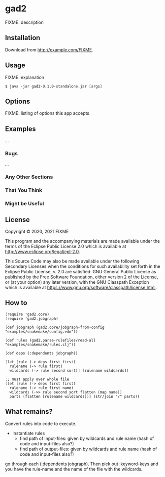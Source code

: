 # gad2

FIXME: description

## Installation

Download from http://example.com/FIXME.

## Usage

FIXME: explanation

    $ java -jar gad2-0.1.0-standalone.jar [args]

## Options

FIXME: listing of options this app accepts.

## Examples

...

### Bugs

...

### Any Other Sections
### That You Think
### Might be Useful

## License

Copyright © 2020, 2021 FIXME

This program and the accompanying materials are made available under the
terms of the Eclipse Public License 2.0 which is available at
http://www.eclipse.org/legal/epl-2.0.

This Source Code may also be made available under the following Secondary
Licenses when the conditions for such availability set forth in the Eclipse
Public License, v. 2.0 are satisfied: GNU General Public License as published by
the Free Software Foundation, either version 2 of the License, or (at your
option) any later version, with the GNU Classpath Exception which is available
at https://www.gnu.org/software/classpath/license.html.

## How to

```
(require 'gad2.core)
(require 'gad2.jobgraph)

(def jobgraph (gad2.core/jobgraph-from-config "examples/snakemake/config.edn"))

(def rules (gad2.parse-rulefiles/read-all "examples/snakemake/rules.clj"))

(def deps (:dependents jobgraph))

(let [rule (-> deps first first)
  rulename (-> rule first)
  wildcards (-> rule second sort)] [rulename wildcards])

;; must apply over whole file
(let [rule (-> deps first first)
  rulename (-> rule first name)
  wildcards (->> rule second sort flatten (map name))
  parts (flatten [rulename wildcards])] (str/join "/" parts))
```

## What remains?

Convert rules into code to execute.

- Instantiate rules
  - find path of input-files: given by wildcards and rule name (hash of code and input-files also?)
  - find path of output-files: given by wildcards and rule name (hash of code and input-files also?)

go through each (:dependents jobgraph). Then pick out :keyword-keys and you have the rule-name and the name of the file with the wildcards.
